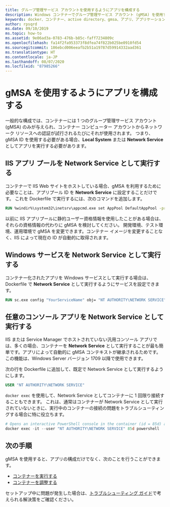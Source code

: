 ```yaml
---
title: グループ管理サービス アカウントを使用するようにアプリを構成する
description: Windows コンテナーでグループ管理サービス アカウント (gMSA) を使用するようにアプリを構成する方法。
keywords: docker、コンテナー、active directory、gmsa、アプリ、アプリケーション、グループ管理サービス アカウント、グループ管理サービス アカウント、構成
author: rpsqrd
ms.date: 09/10/2019
ms.topic: how-to
ms.assetid: 9e06ad3a-0783-476b-b85c-faff7234809c
ms.openlocfilehash: fa14f2fa953373f8dfea74f822b025be0910fd54
ms.sourcegitcommit: 186ebcd006eeafb2b51a19787d59914332aad361
ms.translationtype: HT
ms.contentlocale: ja-JP
ms.lasthandoff: 08/07/2020
ms.locfileid: "87985266"
---
```

# <a name="configure-your-app-to-use-a-gmsa"></a>gMSA を使用するようにアプリを構成する

一般的な構成では、コンテナーには 1 つのグループ管理サービス アカウント (gMSA) のみが与えられ、コンテナー コンピューター アカウントからネットワーク リソースへの認証が試行されるたびにそれが使用されます。 つまり、gMSA ID を使用する必要がある場合、**Local System** または **Network Service** としてアプリを実行する必要があります。

## <a name="run-an-iis-app-pool-as-network-service"></a>IIS アプリ プールを Network Service として実行する

コンテナーで IIS Web サイトをホストしている場合、gMSA を利用するために必要なことは、アプリプール ID を **Network Service** に設定することだけです。 これを Dockerfile で実行するには、次のコマンドを追加します。

```dockerfile
RUN %windir%\system32\inetsrv\appcmd.exe set AppPool DefaultAppPool -processModel.identityType:NetworkService
```

以前に IIS アプリプールに静的ユーザー資格情報を使用したことがある場合は、それらの資格情報の代わりに gMSA を検討してください。 開発環境、テスト環境、運用環境で gMSA を変更できます。コンテナー イメージを変更することなく、IIS によって現在の ID が自動的に取得されます。

## <a name="run-a-windows-service-as-network-service"></a>Windows サービスを Network Service として実行する

コンテナー化されたアプリを Windows サービスとして実行する場合は、Dockerfile で **Network Service** として実行するようにサービスを設定できます。

```dockerfile
RUN sc.exe config "YourServiceName" obj= "NT AUTHORITY\NETWORK SERVICE" password= ""
```

## <a name="run-arbitrary-console-apps-as-network-service"></a>任意のコンソール アプリを Network Service として実行する

IIS または Service Manager でホストされていない汎用コンソール アプリでは、多くの場合、コンテナーを **Network Service** として実行することが最も簡単です。アプリによって自動的に gMSA コンテキストが継承されるためです。 この機能は、Windows Server バージョン 1709 以降で使用できます。

次の行を Dockerfile に追加して、既定で Network Service として実行するようにします。

```dockerfile
USER "NT AUTHORITY\NETWORK SERVICE"
```

`docker exec` を使用して、Network Service としてコンテナーに 1 回限り接続することもできます。 これは、通常はコンテナーが Network Service として実行されていないときに、実行中のコンテナーの接続の問題をトラブルシューティングする場合に特に役立ちます。

```powershell
# Opens an interactive PowerShell console in the container (id = 85d) as the Network Service account
docker exec -it --user "NT AUTHORITY\NETWORK SERVICE" 85d powershell
```

## <a name="next-steps"></a>次の手順

gMSA を使用すると、アプリの構成だけでなく、次のことを行うことができます。

- [コンテナーを実行する](gmsa-run-container.md)
- [コンテナーを調整する](gmsa-orchestrate-containers.md)

セットアップ中に問題が発生した場合は、[トラブルシューティング ガイド](gmsa-troubleshooting.md)で考えられる解決策をご確認ください。
